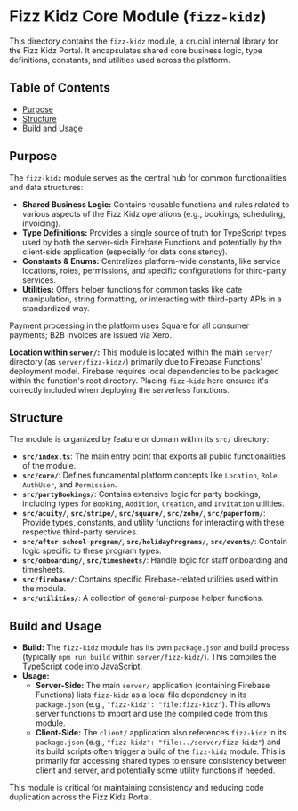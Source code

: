 # Fizz Kidz Core Module (`fizz-kidz`)

This directory contains the `fizz-kidz` module, a crucial internal library for the Fizz Kidz Portal. It encapsulates shared core business logic, type definitions, constants, and utilities used across the platform.

## Table of Contents

- [Purpose](#purpose)
- [Structure](#structure)
- [Build and Usage](#build-and-usage)

## Purpose

The `fizz-kidz` module serves as the central hub for common functionalities and data structures:

-   **Shared Business Logic:** Contains reusable functions and rules related to various aspects of the Fizz Kidz operations (e.g., bookings, scheduling, invoicing).
-   **Type Definitions:** Provides a single source of truth for TypeScript types used by both the server-side Firebase Functions and potentially by the client-side application (especially for data consistency).
-   **Constants & Enums:** Centralizes platform-wide constants, like service locations, roles, permissions, and specific configurations for third-party services.
-   **Utilities:** Offers helper functions for common tasks like date manipulation, string formatting, or interacting with third-party APIs in a standardized way.

Payment processing in the platform uses Square for all consumer payments; B2B invoices are issued via Xero.

**Location within `server/`:**
This module is located within the main `server/` directory (as `server/fizz-kidz/`) primarily due to Firebase Functions' deployment model. Firebase requires local dependencies to be packaged within the function's root directory. Placing `fizz-kidz` here ensures it's correctly included when deploying the serverless functions.

## Structure

The module is organized by feature or domain within its `src/` directory:

-   **`src/index.ts`**: The main entry point that exports all public functionalities of the module.
-   **`src/core/`**: Defines fundamental platform concepts like `Location`, `Role`, `AuthUser`, and `Permission`.
-   **`src/partyBookings/`**: Contains extensive logic for party bookings, including types for `Booking`, `Addition`, `Creation`, and `Invitation` utilities.
-   **`src/acuity/`**, **`src/stripe/`**, **`src/square/`**, **`src/zoho/`**, **`src/paperform/`**: Provide types, constants, and utility functions for interacting with these respective third-party services.
-   **`src/after-school-program/`**, **`src/holidayPrograms/`**, **`src/events/`**: Contain logic specific to these program types.
-   **`src/onboarding/`**, **`src/timesheets/`**: Handle logic for staff onboarding and timesheets.
-   **`src/firebase/`**: Contains specific Firebase-related utilities used within the module.
-   **`src/utilities/`**: A collection of general-purpose helper functions.

## Build and Usage

-   **Build:** The `fizz-kidz` module has its own `package.json` and build process (typically `npm run build` within `server/fizz-kidz/`). This compiles the TypeScript code into JavaScript.
-   **Usage:**
    -   **Server-Side:** The main `server/` application (containing Firebase Functions) lists `fizz-kidz` as a local file dependency in its `package.json` (e.g., `"fizz-kidz": "file:fizz-kidz"`). This allows server functions to import and use the compiled code from this module.
    -   **Client-Side:** The `client/` application also references `fizz-kidz` in its `package.json` (e.g., `"fizz-kidz": "file:../server/fizz-kidz"`) and its build scripts often trigger a build of the `fizz-kidz` module. This is primarily for accessing shared types to ensure consistency between client and server, and potentially some utility functions if needed.

This module is critical for maintaining consistency and reducing code duplication across the Fizz Kidz Portal.
